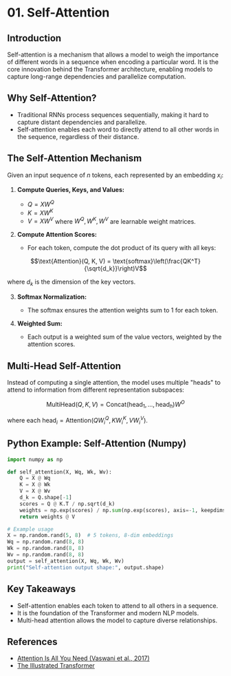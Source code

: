 # 01. Self-Attention

## Introduction

Self-attention is a mechanism that allows a model to weigh the importance of different words in a sequence when encoding a particular word. It is the core innovation behind the Transformer architecture, enabling models to capture long-range dependencies and parallelize computation.

## Why Self-Attention?

- Traditional RNNs process sequences sequentially, making it hard to capture distant dependencies and parallelize.
- Self-attention enables each word to directly attend to all other words in the sequence, regardless of their distance.

## The Self-Attention Mechanism

Given an input sequence of $`n`$ tokens, each represented by an embedding $`x_i`$:

1. **Compute Queries, Keys, and Values:**
   - $`Q = XW^Q`$
   - $`K = XW^K`$
   - $`V = XW^V`$
   where $`W^Q, W^K, W^V`$ are learnable weight matrices.

2. **Compute Attention Scores:**
   - For each token, compute the dot product of its query with all keys:

```math
\text{Attention}(Q, K, V) = \text{softmax}\left(\frac{QK^T}{\sqrt{d_k}}\right)V
```
where $`d_k`$ is the dimension of the key vectors.

3. **Softmax Normalization:**
   - The softmax ensures the attention weights sum to 1 for each token.

4. **Weighted Sum:**
   - Each output is a weighted sum of the value vectors, weighted by the attention scores.

## Multi-Head Self-Attention

Instead of computing a single attention, the model uses multiple "heads" to attend to information from different representation subspaces:

```math
\text{MultiHead}(Q, K, V) = \text{Concat}(\text{head}_1, ..., \text{head}_h)W^O
```
where each $`\text{head}_i = \text{Attention}(QW_i^Q, KW_i^K, VW_i^V)`$.

## Python Example: Self-Attention (Numpy)

```python
import numpy as np

def self_attention(X, Wq, Wk, Wv):
    Q = X @ Wq
    K = X @ Wk
    V = X @ Wv
    d_k = Q.shape[-1]
    scores = Q @ K.T / np.sqrt(d_k)
    weights = np.exp(scores) / np.sum(np.exp(scores), axis=-1, keepdims=True)
    return weights @ V

# Example usage
X = np.random.rand(5, 8)  # 5 tokens, 8-dim embeddings
Wq = np.random.rand(8, 8)
Wk = np.random.rand(8, 8)
Wv = np.random.rand(8, 8)
output = self_attention(X, Wq, Wk, Wv)
print("Self-attention output shape:", output.shape)
```

## Key Takeaways
- Self-attention enables each token to attend to all others in a sequence.
- It is the foundation of the Transformer and modern NLP models.
- Multi-head attention allows the model to capture diverse relationships.

## References
- [Attention Is All You Need (Vaswani et al., 2017)](https://arxiv.org/abs/1706.03762)
- [The Illustrated Transformer](https://jalammar.github.io/illustrated-transformer/) 